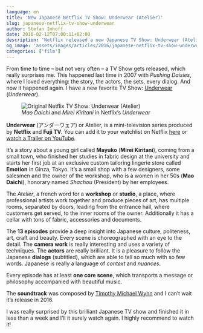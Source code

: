 ```yaml
---
language: en
title: 'New Japanese Netflix TV Show: Underwear (Atelier)'
slug: japanese-netflix-tv-show-underwear
author: Stefan Imhoff
date: 2016-02-12T07:00:11+02:00
description: 'Netflix released a new Japanese TV Show: Underwear (Atelier). I highly recommend this brilliant work about a young girl starting in an exclusive custom tailoring lingerie store in Toyko.'
og_image: 'assets/images/articles/2016/japanese-netflix-tv-show-underwear/netflix-underwear.jpg'
categories: ['film']
---
```


From time to time – but not very often – a TV Show gets released, which really surprises me. This happened last time in 2007 with _Pushing Daisies_, where I loved everything: the story, the actors, the sets, every dialog. And now it happened again. I have a new favorite TV Show: [Underwear](http://www.imdb.com/title/tt4790548/) (_Underwear_).

<figure class="image-figure">
  <img src="/assets/images/articles/2016/japanese-netflix-tv-show-underwear/netflix-underwear.jpg" alt="Original Netflix TV Show: Underwear (Atelier)">
  <figcaption>
    <em>Mao Daichi</em> and <em>Mirei Kiritani</em> in Netflix’s <cite>Underwear</cite>
  </figcaption>
</figure>

**Underwear** (<span lang="ja">アンダーウェア</span>) or Atelier, is a mini-television series produced by **Netflix** and **Fuji TV**. You can add it to your watchlist on Netflix [here](https://www.netflix.com/title/80067618) or [watch a Trailer on YouTube](https://www.youtube.com/watch?v=CSnj2J6aVmI).

It’s a story about a young girl called **Mayuko** (**Mirei Kiritani**), coming from a small town, who finished her studies in fabric design at the university and starts her first job at an exclusive custom tailoring lingerie store called **Emotion** in Ginza, Tokyo. It’s a small shop with a few designers, some salesmen and the owner of the workshop, who is a women in her 50s (**Mao Daichi**), honorary named _Shachou_ (President) by her employees.

The _Atelier_, a french word for a **workshop** or **studio**, a place, where professional artists work together and produce pieces of art, has multiple rooms, separated by doors, leading from the entrance hall, where customers get served, to the inner rooms of the owner. Additionally it has a cellar with tons of fabric, accessories and documents.

The **13 episodes** provide a deep insight into Japanese culture, politeness, art, craft and beauty. Every scene is choreographed with an eye to the detail. The **camera work** is really interesting and uses a variety of techniques. The **actors** are really brilliant. It is a pleasure to follow the Japanese **dialogs** (subtitled), which are able to tell so much with so few words. Japanese is really a language of _context_ and _nuances_.

Every episode has at least **one core scene**, which transports a message or philosophy accompanied with beautiful music.

The **soundtrack** was composed by [Timothy Michael Wynn](http://timwynn.net/) and I can’t wait it’s release in 2016.

I was really surprised by this brilliant Japanese TV show and finished it in less than a week and I’ll it surely watch again. I highly recommend to watch it!
